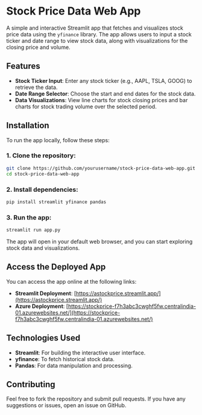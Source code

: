 
# Stock Price Data Web App

A simple and interactive Streamlit app that fetches and visualizes stock price data using the `yfinance` library. The app allows users to input a stock ticker and date range to view stock data, along with visualizations for the closing price and volume.

## Features
- **Stock Ticker Input**: Enter any stock ticker (e.g., AAPL, TSLA, GOOG) to retrieve the data.
- **Date Range Selector**: Choose the start and end dates for the stock data.
- **Data Visualizations**: View line charts for stock closing prices and bar charts for stock trading volume over the selected period.

## Installation

To run the app locally, follow these steps:

### 1. Clone the repository:
```bash
git clone https://github.com/yourusername/stock-price-data-web-app.git
cd stock-price-data-web-app
```

### 2. Install dependencies:
```bash
pip install streamlit yfinance pandas
```

### 3. Run the app:
```bash
streamlit run app.py
```

The app will open in your default web browser, and you can start exploring stock data and visualizations.

## Access the Deployed App

You can access the app online at the following links:

- **Streamlit Deployment**: [https://astockprice.streamlit.app/](https://astockprice.streamlit.app/)
- **Azure Deployment**: [https://stockprice-f7h3abc3cwghf5fw.centralindia-01.azurewebsites.net/](https://stockprice-f7h3abc3cwghf5fw.centralindia-01.azurewebsites.net/)

## Technologies Used
- **Streamlit**: For building the interactive user interface.
- **yfinance**: To fetch historical stock data.
- **Pandas**: For data manipulation and processing.

## Contributing
Feel free to fork the repository and submit pull requests. If you have any suggestions or issues, open an issue on GitHub.

